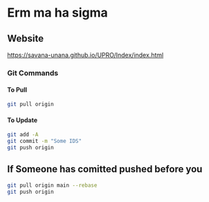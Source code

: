 # Erm ma ha sigma

## Website

<https://savana-unana.github.io/UPRO/Index/index.html>

### Git Commands

#### To Pull

``` bash
git pull origin
```

#### To Update

```bash
git add -A 
git commit -m "Some IDS"
git push origin 

```

## If Someone has comitted pushed before you

 ``` bash
 git pull origin main --rebase
 git push origin
```
